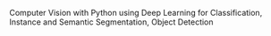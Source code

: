 Computer Vision with Python using Deep Learning for Classification, Instance and Semantic Segmentation, Object Detection
